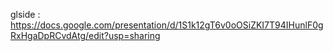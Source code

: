glside : https://docs.google.com/presentation/d/1S1k12gT6v0oOSiZKI7T94IHunlF0gRxHgaDpRCvdAtg/edit?usp=sharing
